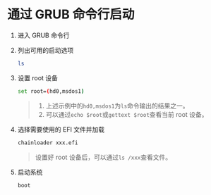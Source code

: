 # 通过 GRUB 命令行启动

1. 进入 GRUB 命令行

2. 列出可用的启动选项

   ``````sh
   ls
   ``````

3. 设置 root 设备

   ```sh
   set root=(hd0,msdos1)
   ```

   > 1. 上述示例中的`hd0,msdos1`为`ls`命令输出的结果之一。
   > 2. 可以通过`echo $root`或`gettext $root`查看当前 root 设备。

4. 选择需要使用的 EFI 文件并加载

   ```sh
   chainloader xxx.efi
   ```

   > 设置好 root 设备后，可以通过`ls /xxx`查看文件。

5. 启动系统

   ```sh
   boot
   ```

   